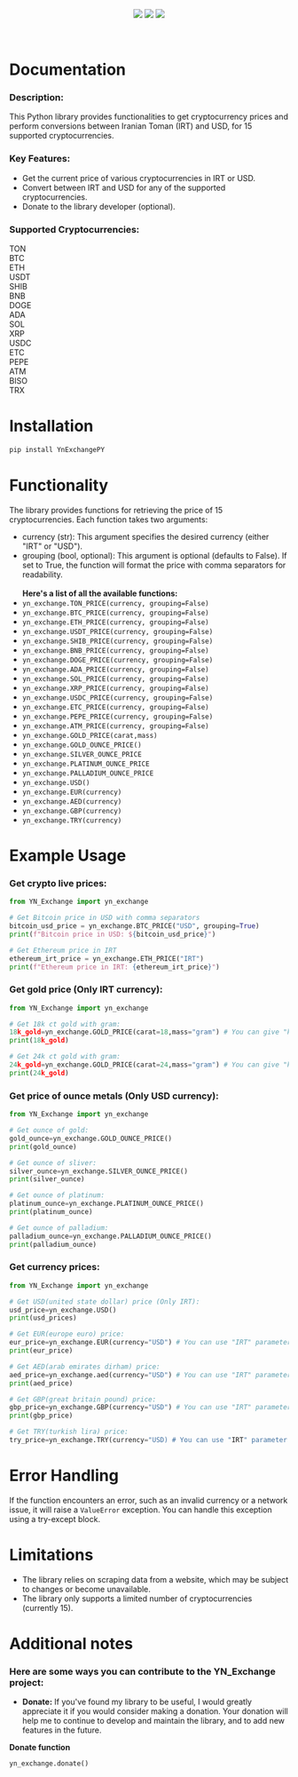 <div align="center">
  <img src="https://static.pepy.tech/badge/YnExchangePY"><img/>
  <img src="https://static.pepy.tech/badge/YnExchangePY/month"><img/>
  <img src="https://static.pepy.tech/badge/YnExchangePY/week"><img/>
</div><br/><br/>

# Documentation

### Description:
This Python library provides functionalities to get cryptocurrency prices and perform conversions between Iranian Toman (IRT) and USD, for 15 supported cryptocurrencies.

### Key Features:
* Get the current price of various cryptocurrencies in IRT or USD.
* Convert between IRT and USD for any of the supported cryptocurrencies.
* Donate to the library developer (optional).

### Supported Cryptocurrencies:<br />
TON<br />
BTC<br />
ETH<br />
USDT<br />
SHIB<br />
BNB<br />
DOGE<br />
ADA<br />
SOL<br />
XRP<br />
USDC<br />
ETC<br />
PEPE<br />
ATM<br />
BISO<br />
TRX

# Installation
```bash
pip install YnExchangePY
```
# Functionality
The library provides functions for retrieving the price of 15 cryptocurrencies. Each function takes two arguments:<br/>
* currency (str): This argument specifies the desired currency (either "IRT" or "USD").
* grouping (bool, optional): This argument is optional (defaults to False). If set to True, the function will format the price with comma separators for readability.<br/><br/>
**Here's a list of all the available functions:**
* ```yn_exchange.TON_PRICE(currency, grouping=False)```
* ```yn_exchange.BTC_PRICE(currency, grouping=False)```
* ```yn_exchange.ETH_PRICE(currency, grouping=False)```
* ```yn_exchange.USDT_PRICE(currency, grouping=False)```
* ```yn_exchange.SHIB_PRICE(currency, grouping=False)```
* ```yn_exchange.BNB_PRICE(currency, grouping=False)```
* ```yn_exchange.DOGE_PRICE(currency, grouping=False)```
* ```yn_exchange.ADA_PRICE(currency, grouping=False)```
* ```yn_exchange.SOL_PRICE(currency, grouping=False)```
* ```yn_exchange.XRP_PRICE(currency, grouping=False)```
* ```yn_exchange.USDC_PRICE(currency, grouping=False)```
* ```yn_exchange.ETC_PRICE(currency, grouping=False)```
* ```yn_exchange.PEPE_PRICE(currency, grouping=False)```
* ```yn_exchange.ATM_PRICE(currency, grouping=False)```
* ```yn_exchange.GOLD_PRICE(carat,mass)```
* ```yn_exchange.GOLD_OUNCE_PRICE()```
* ```yn_exchange.SILVER_OUNCE_PRICE```
* ```yn_exchange.PLATINUM_OUNCE_PRICE```
* ```yn_exchange.PALLADIUM_OUNCE_PRICE```
* ```yn_exchange.USD()```
* ```yn_exchange.EUR(currency)```
* ```yn_exchange.AED(currency)```
* ```yn_exchange.GBP(currency)```
* ```yn_exchange.TRY(currency)```
# Example Usage
### Get crypto live prices:
```python
from YN_Exchange import yn_exchange

# Get Bitcoin price in USD with comma separators
bitcoin_usd_price = yn_exchange.BTC_PRICE("USD", grouping=True)
print(f"Bitcoin price in USD: ${bitcoin_usd_price}")

# Get Ethereum price in IRT
ethereum_irt_price = yn_exchange.ETH_PRICE("IRT")
print(f"Ethereum price in IRT: {ethereum_irt_price}")
```
### Get gold price (Only IRT currency):
```py
from YN_Exchange import yn_exchange

# Get 18k ct gold with gram:
18k_gold=yn_exchange.GOLD_PRICE(carat=18,mass="gram") # You can give "kilo" parameter to mass to calculate kilograms
print(18k_gold)

# Get 24k ct gold with gram:
24k_gold=yn_exchange.GOLD_PRICE(carat=24,mass="gram") # You can give "kilo" parameter to mass to calculate kilograms
print(24k_gold)
```
### Get price of ounce metals (Only USD currency):
```py
from YN_Exchange import yn_exchange

# Get ounce of gold:
gold_ounce=yn_exchange.GOLD_OUNCE_PRICE()
print(gold_ounce)

# Get ounce of sliver:
silver_ounce=yn_exchange.SILVER_OUNCE_PRICE()
print(silver_ounce)

# Get ounce of platinum:
platinum_ounce=yn_exchange.PLATINUM_OUNCE_PRICE()
print(platinum_ounce)

# Get ounce of palladium:
palladium_ounce=yn_exchange.PALLADIUM_OUNCE_PRICE()
print(palladium_ounce)
```
### Get currency prices:
```py
from YN_Exchange import yn_exchange

# Get USD(united state dollar) price (Only IRT):
usd_price=yn_exchange.USD()
print(usd_prices)

# Get EUR(europe euro) price:
eur_price=yn_exchange.EUR(currency="USD") # You can use "IRT" parameter instead of "USD" parameter
print(eur_price)

# Get AED(arab emirates dirham) price:
aed_price=yn_exchange.aed(currency="USD") # You can use "IRT" parameter instead of "USD" parameter
print(aed_price)

# Get GBP(great britain pound) price:
gbp_price=yn_exchange.GBP(currency="USD") # You can use "IRT" parameter instead of "USD" parameter
print(gbp_price)

# Get TRY(turkish lira) price:
try_price=yn_exchange.TRY(currency="USD) # You can use "IRT" parameter instead of "USD" parameter
```
# Error Handling
If the function encounters an error, such as an invalid currency or a network issue, it will raise a ```ValueError``` exception. You can handle this exception using a try-except block.
# Limitations
* The library relies on scraping data from a website, which may be subject to changes or become unavailable.
* The library only supports a limited number of cryptocurrencies (currently 15).
# Additional notes
### Here are some ways you can contribute to the YN_Exchange project:
* **Donate:** If you've found my library to be useful, I would greatly appreciate it if you would consider making a donation. Your donation will help me to continue to develop and maintain the library, and to add new features in the future.

**Donate function**
```python
yn_exchange.donate()
```
